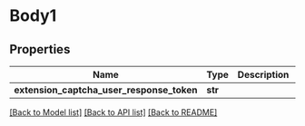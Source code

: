 # Body1

## Properties
Name | Type | Description | Notes
------------ | ------------- | ------------- | -------------
**extension_captcha_user_response_token** | **str** |  | 

[[Back to Model list]](../README.md#documentation-for-models) [[Back to API list]](../README.md#documentation-for-api-endpoints) [[Back to README]](../README.md)

